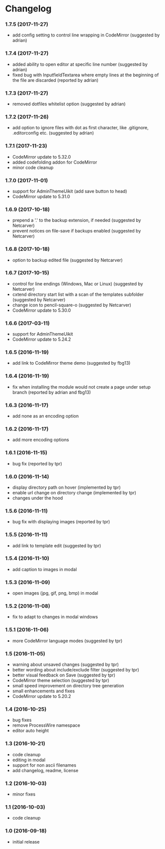 # Changelog

### 1.7.5 (2017-11-27)
- add config setting to control line wrapping in CodeMirror (suggested by adrian)

### 1.7.4 (2017-11-27)
- added ability to open editor at specific line number (suggested by adrian)
- fixed bug with InputfieldTextarea where empty lines at the beginning of the file are discarded (reported by adrian)

### 1.7.3 (2017-11-27)
- removed dotfiles whitelist option (suggested by adrian)

### 1.7.2 (2017-11-26)
- add option to ignore files with dot as first character, like .gitignore, .editorconfig etc. (suggested by adrian)

### 1.7.1 (2017-11-23)
- CodeMirror update to 5.32.0
- added codefolding addon for CodeMirror
- minor code cleanup

### 1.7.0 (2017-11-01)
- support for AdminThemeUikit (add save button to head)
- CodeMirror update to 5.31.0

### 1.6.9 (2017-10-18)
- prepend a '.' to the backup extension, if needed (suggested by Netcarver)
- prevent notices on file-save if backups enabled (suggested by Netcarver)

### 1.6.8 (2017-10-18)
- option to backup edited file (suggested by Netcarver)

### 1.6.7 (2017-10-15)
- control for line endings (Windows, Mac or Linux) (suggested by Netcarver)
- cxtend directory start list with a scan of the templates subfolder (suggested by Netcarver)
- change icon to pencil-square-o (suggested by Netcarver)
- CodeMirror update to 5.30.0

### 1.6.6 (2017-03-11)
- support for AdminThemeUikit
- CodeMirror update to 5.24.2

### 1.6.5 (2016-11-19)
- add link to CodeMirror theme demo (suggested by fbg13)

### 1.6.4 (2016-11-19)
- fix when installing the module would not create a page under setup branch (reported by adrian and fbg13)

### 1.6.3 (2016-11-17)
- add none as an encoding option

### 1.6.2 (2016-11-17)
- add more encoding options

### 1.6.1 (2016-11-15)
- bug fix (reported by tpr)

### 1.6.0 (2016-11-14)
- display directory path on hover (implemented by tpr)
- enable url change on directory change (implemented by tpr)
- changes under the hood

### 1.5.6 (2016-11-11)
- bug fix with displaying images (reported by tpr)

### 1.5.5 (2016-11-11)
- add link to template edit (suggested by tpr)

### 1.5.4 (2016-11-10)
- add caption to images in modal

### 1.5.3 (2016-11-09)
- open images (jpg, gif, png, bmp) in modal

### 1.5.2 (2016-11-08)
- fix to adapt to changes in modal windows

### 1.5.1 (2016-11-06)
- more CodeMirror language modes (suggested by tpr)

### 1.5 (2016-11-05)
- warning about unsaved changes (suggested by tpr)
- better wording about include/exclude filter (suggested by tpr)
- better visual feedback on Save (suggested by tpr)
- CodeMirror theme selection (suggested by tpr)
- small speed improvement on directory tree generation
- small enhancements and fixes
- CodeMirror update to 5.20.2

### 1.4 (2016-10-25)
- bug fixes
- remove ProcessWire namespace
- editor auto height

### 1.3 (2016-10-21)
- code cleanup
- editing in modal
- support for non ascii filenames
- add changelog, readme, license

### 1.2 (2016-10-03)
- minor fixes

### 1.1 (2016-10-03)
- code cleanup

### 1.0 (2016-09-18)
- initial release
